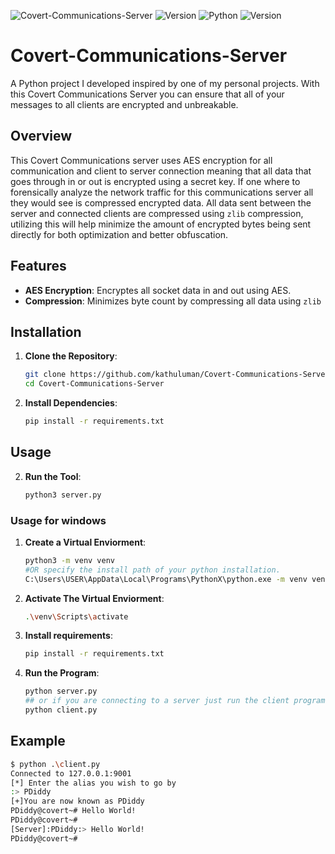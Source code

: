 ![Covert-Communications-Server](https://img.shields.io/github/license/kathuluman/Covert-Communications-Server?color=blue&style=for-the-badge) 
![Version](https://img.shields.io/github/v/tag/kathuluman/Covert-Communications-Server?color=blue&style=for-the-badge)
![Python](https://img.shields.io/badge/Python-3.x-blue?style=for-the-badge&logo=python&logoColor=white)
![Version](https://img.shields.io/badge/version-3.0.0-green?style=for-the-badge)

# Covert-Communications-Server
A Python project I developed inspired by one of my personal projects. With this Covert Communications Server you can ensure that all of your messages to all clients are encrypted and unbreakable.

## Overview

This Covert Communications server uses AES encryption for all communication and client to server connection meaning that all data that goes through in or out is encrypted using a secret key.
If one where to forensically analyze the network traffic for this communications server all they would see is compressed encrypted data. All data sent between the server and connected clients
are compressed using `zlib` compression, utilizing this will help minimize the amount of encrypted bytes being sent directly for both optimization and better obfuscation.

## Features

- **AES Encryption**: Encryptes all socket data in and out using AES.
- **Compression**: Minimizes byte count by compressing all data using `zlib`

## Installation

1. **Clone the Repository**:
    ```bash
    git clone https://github.com/kathuluman/Covert-Communications-Server.git
    cd Covert-Communications-Server
    ```

2. **Install Dependencies**:
    ```bash
    pip install -r requirements.txt
    ```

## Usage

2. **Run the Tool**:
    ```bash
    python3 server.py
    ```

### Usage for windows

1. **Create a Virtual Enviorment**:
    ```bash
    python3 -m venv venv
    #OR specify the install path of your python installation.
    C:\Users\USER\AppData\Local\Programs\PythonX\python.exe -m venv venv
    ```

2. **Activate The Virtual Enviorment**:
    ```bash
    .\venv\Scripts\activate
    ```

3. **Install requirements**:
    ```bash
    pip install -r requirements.txt
    ```

4. **Run the Program**:
    ```bash
    python server.py
    ## or if you are connecting to a server just run the client program
    python client.py
    ```

## Example

```bash
$ python .\client.py
Connected to 127.0.0.1:9001
[*] Enter the alias you wish to go by
:> PDiddy
[+]You are now known as PDiddy
PDiddy@covert~# Hello World!
PDiddy@covert~#
[Server]:PDiddy:> Hello World!
PDiddy@covert~#
```
